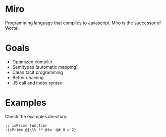 Miro
======

Programming language that compiles to Javascript.
Miro is the successor of Wortel.

# Goals
* Optimized compiler
* Semitypes (automatic mapping)
* Clean tacit programming
* Better chaining
* JS call and index syntax

# Examples
Check the examples directory.
```
;; isPrime function
:isPrime @{\\% !* @to ~@# 0 = 2}
```
